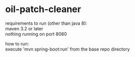 # oil-patch-cleaner

requirements to run (other than java 8):  
maven 3.2 or later  
nothing running on port 8080  
  
how to run:  
execute 'mvn spring-boot:run' from the base repo directory  
